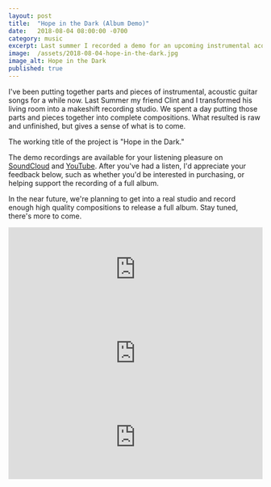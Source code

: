 ```yaml
---
layout: post
title:  "Hope in the Dark (Album Demo)"
date:   2018-08-04 08:00:00 -0700
category: music
excerpt: Last summer I recorded a demo for an upcoming instrumental acoustic guitar album.
image:  /assets/2018-08-04-hope-in-the-dark.jpg
image_alt: Hope in the Dark
published: true
---
```


I've been putting together parts and pieces of instrumental, acoustic guitar songs for a while now. Last Summer my friend Clint and I transformed his living room into a makeshift recording studio. We spent a day putting those parts and pieces together into complete compositions. What resulted is raw and unfinished, but gives a sense of what is to come.

The working title of the project is "Hope in the Dark."

The demo recordings are available for your listening pleasure on <a href="https://soundcloud.com/jeffdoolittle/sets/hope-in-the-dark" target="_blank">SoundCloud</a> and <a href="https://www.youtube.com/playlist?list=PLPYkyQO5Bq3QDskM05kb-szUDIFCZIMtQ" target="_blank">YouTube</a>. After you've had a listen, I'd appreciate your feedback below, such as whether you'd be interested in purchasing, or helping support the recording of a full album.

In the near future, we're planning to get into a real studio and record enough high quality compositions to release a full album. Stay tuned, there's more to come.

<iframe width="100%" height="166" scrolling="no" frameborder="no" allow="autoplay" src="https://w.soundcloud.com/player/?url=https%3A//api.soundcloud.com/tracks/480817197&color=%23ff5500&auto_play=false&hide_related=false&show_comments=true&show_user=true&show_reposts=false&show_teaser=true"></iframe>

<iframe width="100%" height="166" scrolling="no" frameborder="no" allow="autoplay" src="https://w.soundcloud.com/player/?url=https%3A//api.soundcloud.com/tracks/480817215&color=%23ff5500&auto_play=false&hide_related=false&show_comments=true&show_user=true&show_reposts=false&show_teaser=true"></iframe>

<iframe width="100%" height="166" scrolling="no" frameborder="no" allow="autoplay" src="https://w.soundcloud.com/player/?url=https%3A//api.soundcloud.com/tracks/480817221&color=%23ff5500&auto_play=false&hide_related=false&show_comments=true&show_user=true&show_reposts=false&show_teaser=true"></iframe>
